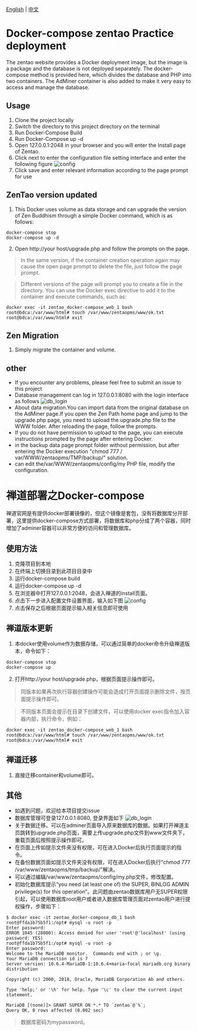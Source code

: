 [English](#Docker-compose_zentao_Practice_deployment) | [中文](#禅道部署之Docker-compose)

# Docker-compose zentao Practice deployment
The zentao website provides a Docker deployment image, but the image is a package and the database is not deployed separately. The docker-compose method is provided here, which divides the database and PHP into two containers. The AdMiner container is also added to make it very easy to access and manage the database.
## Usage
1. Clone the project locally
2. Switch the directory to this project directory on the terminal
3. Run Docker-Compose Build
4. Run Docker-Compose up -d
5. Open 127.0.0.1:2048 in your browser and you will enter the Install page of Zentao.
6. Click next to enter the configuration file setting interface and enter the following figure
![config](jpg/config.png)
7. Click save and enter relevant information according to the page prompt for use
## ZenTao version updated
1. This Docker uses volume as data storage and can upgrade the version of Zen Buddhism through a simple Docker command, which is as follows:
```
docker-compose stop
docker-compose up -d
```
2. Open http://your host/upgrade.php and follow the prompts on the page.

> In the same version, if the container creation operation again may cause the open page prompt to delete the file, just follow the page prompt.

> Different versions of the page will prompt you to create a file in the directory. You can use the Docker exec directive to add it to the container and execute commands, such as:
```
docker exec -it zentao_docker-compose_web_1 bash
root@bdca:/var/www/html# touch /var/www/zentaopms/www/ok.txt
root@bdca:/var/www/html# exit
```

## Zen Migration
1. Simply migrate the container and volume.
## other
- If you encounter any problems, please feel free to submit an issue to this project
- Database management can log in 127.0.0.1:8080 with the login interface as follows
![db_login](jpg/db_login.png)
- About data migration.You can import data from the original database on the AdMiner page.If you open the Zen Path home page and jump to the upgrade.php page, you need to upload the upgrade.php file to the WWW folder. After reloading the page, follow the prompts.
- If you do not have permission to upload to the page, you can execute instructions prompted by the page after entering Docker.
- in the backup data page prompt folder without permission, but after entering the Docker execution "chmod 777 / var/WWW/zentaopms/TMP/backup/" solution.
- can edit the/var/WWW/zentaopms/config/my PHP file, modify the configuration.

# 禅道部署之Docker-compose
禅道官网是有提供docker部署镜像的，但这个镜像是套包，没有将数据库分开部署，这里提供docker-compose方式部署，将数据库和php分成了两个容器，同时增加了adminer容器可以非常方便的访问和管理数据库。

## 使用方法
1. 克隆项目到本地
2. 在终端上切换目录到此项目目录中
3. 运行docker-compose build
4. 运行docker-compose up -d
5. 在浏览器中打开127.0.0.1:2048，会进入禅道的install页面。
6. 点击下一步进入配置文件设置界面，输入如下图
![config](jpg/config.png)
7. 点击保存之后根据页面提示输入相关信息即可使用

## 禅道版本更新
1. 本docker使用volume作为数据存储，可以通过简单的docker命令升级禅道版本，命令如下：
```
docker-compose stop
docker-compose up
```
2. 打开http://your host/upgrade.php，根据页面提示操作即可。
> 同版本如果再次执行容器创建操作可能会造成打开页面提示删除文件，按页面提示操作即可。

> 不同版本页面会提示在目录下创建文件，可以使用docker exec指令加入容器内部，执行命令，例如：
```
docker exec -it zentao_docker-compose_web_1 bash
root@bdca:/var/www/html# touch /var/www/zentaopms/www/ok.txt
root@bdca:/var/www/html# exit
```

## 禅道迁移
1. 直接迁移container和volume即可。

## 其他
- 如遇到问题，欢迎给本项目提交issue
- 数据库管理可登录127.0.0.1:8080, 登录界面如下
![db_login](jpg/db_login.png)
- 关于数据迁移。可以在adminer页面导入原来数据库的数据。如果打开禅道主页跳转到upgrade.php页面，需要上传upgrade.php文件到www文件夹下，重载页面后按照提示操作即可。
- 在页面上传如提示文件夹没有权限，可在进入Docker后执行页面提示的指令。
- 在备份数据页面如提示文件夹没有权限，可在进入Docker后执行“chmod 777 /var/www/zentaopms/tmp/backup/”解决。
- 可以通过编辑/var/www/zentaopms/config/my.php文件，修改配置。
- 初始化数据库提示“you need (at least one of) the SUPER, BINLOG ADMIN privilege(s) for this operation”。此问题由zentao数据库用户无SUPER权限引起，可以使用数据库root用户或者进入数据库管理页面对zentao用户进行提权操作，步骤如下：
```
$ docker exec -it zentao_docker-compose_db_1 bash
root@ffda1b75b5f1:/opt# mysql -u root -p
Enter password: 
ERROR 1045 (28000): Access denied for user 'root'@'localhost' (using password: YES)
root@ffda1b75b5f1:/opt# mysql -u root -p
Enter password: 
Welcome to the MariaDB monitor.  Commands end with ; or \g.
Your MariaDB connection id is 7
Server version: 10.6.4-MariaDB-1:10.6.4+maria~focal mariadb.org binary distribution

Copyright (c) 2000, 2018, Oracle, MariaDB Corporation Ab and others.

Type 'help;' or '\h' for help. Type '\c' to clear the current input statement.

MariaDB [(none)]> GRANT SUPER ON *.* TO `zentao`@`%`;
Query OK, 0 rows affected (0.002 sec)
```
> 数据库密码为mypassword。